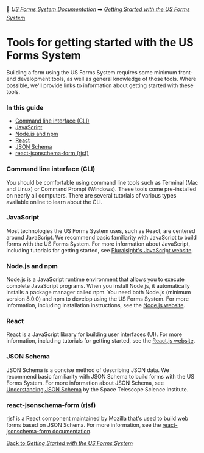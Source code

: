 :book: [*US Forms System Documentation*](docs/README.md) :arrow_right: [*Getting Started with the US Forms System*](README.md)

# Tools for getting started with the US Forms System

Building a form using the US Forms System requires some minimum front-end development tools, as well as general knowledge of those tools. Where possible, we'll provide links to information about getting started with these tools.

### In this guide

- [Command line interface (CLI)](#command-line-interface-cli)
- [JavaScript](#javascript)
- [Node.js and npm](#nodejs-and-npm)
- [React](#react)
- [JSON Schema](#json-schema)
- [react-jsonschema-form (rjsf)](#react-jsonschema-form-rjsf)

### Command line interface (CLI)

You should be comfortable using command line tools such as Terminal (Mac and Linux) or Command Prompt (Windows). These tools come pre-installed on nearly all computers. There are several tutorials of various types available online to learn about the CLI.

### JavaScript

Most technologies the US Forms System uses, such as React, are centered around JavaScript. We recommend basic familiarity with JavaScript to build forms with the US Forms System. For more information about JavaScript, including tutorials for getting started, see [Pluralsight's JavaScript website](https://www.javascript.com/).

### Node.js and npm

Node.js is a JavaScript runtime environment that allows you to execute complete JavaScript programs. When you install Node.js, it automatically installs a package manager called npm. You need both Node.js (minimum version 8.0.0) and npm to develop using the US Forms System. For more information, including installation instructions, see the [Node.js website](https://nodejs.org).

### React

React is a JavaScript library for building user interfaces (UI). For more information, including tutorials for getting started, see the [React.js website](https://reactjs.org/).

### JSON Schema

JSON Schema is a concise method of describing JSON data. We recommend basic familiarity with JSON Schema to build forms with the US Forms System. For more information about JSON Schema, see [Understanding JSON Schema](https://spacetelescope.github.io/understanding-json-schema/) by the Space Telescope Science Institute.

### react-jsonschema-form (rjsf)

rjsf is a React component maintained by Mozilla that's used to build web forms based on JSON Schema. For more information, see the [react-jsonschema-form documentation](https://github.com/mozilla-services/react-jsonschema-form#react-jsonschema-form).

[Back to *Getting Started with the US Forms System*](README.md)
